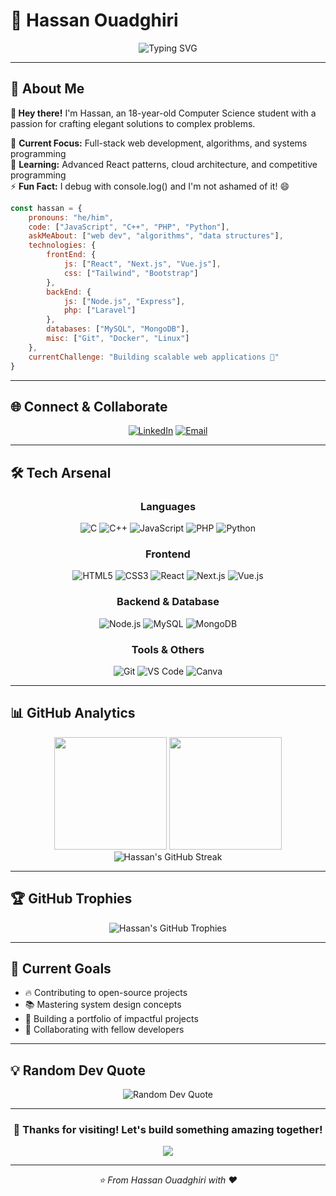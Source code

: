 # 🚀 Hassan Ouadghiri

<div align="center">
  <img src="https://readme-typing-svg.herokuapp.com?font=Fira+Code&size=22&duration=3000&pause=1000&color=00D9FF&center=true&vCenter=true&width=600&lines=Computer+Science+Student+%F0%9F%8E%93;Full-Stack+Developer+%F0%9F%92%BB;Problem+Solver+%F0%9F%A7%A9;Always+Learning+%F0%9F%8C%B1" alt="Typing SVG" />
</div>

---

## 💫 About Me

**👋 Hey there!** I'm Hassan, an 18-year-old Computer Science student with a passion for crafting elegant solutions to complex problems. 

🎯 **Current Focus:** Full-stack web development, algorithms, and systems programming  
🌱 **Learning:** Advanced React patterns, cloud architecture, and competitive programming  
⚡ **Fun Fact:** I debug with console.log() and I'm not ashamed of it! 😄

```javascript
const hassan = {
    pronouns: "he/him",
    code: ["JavaScript", "C++", "PHP", "Python"],
    askMeAbout: ["web dev", "algorithms", "data structures"],
    technologies: {
        frontEnd: {
            js: ["React", "Next.js", "Vue.js"],
            css: ["Tailwind", "Bootstrap"]
        },
        backEnd: {
            js: ["Node.js", "Express"],
            php: ["Laravel"]
        },
        databases: ["MySQL", "MongoDB"],
        misc: ["Git", "Docker", "Linux"]
    },
    currentChallenge: "Building scalable web applications 🚀"
}
```

---

## 🌐 Connect & Collaborate

<div align="center">
  
[![LinkedIn](https://img.shields.io/badge/LinkedIn-0077B5?style=for-the-badge&logo=linkedin&logoColor=white)](https://www.linkedin.com/in/hassan-ouadghiri-b59b08252/)
[![Email](https://img.shields.io/badge/Email-D14836?style=for-the-badge&logo=gmail&logoColor=white)](mailto:ouadhassan1@gmail.com)

</div>

---

## 🛠️ Tech Arsenal

<div align="center">

### Languages
![C](https://img.shields.io/badge/C-00599C?style=for-the-badge&logo=c&logoColor=white)
![C++](https://img.shields.io/badge/C++-00599C?style=for-the-badge&logo=c%2B%2B&logoColor=white)
![JavaScript](https://img.shields.io/badge/JavaScript-F7DF1E?style=for-the-badge&logo=javascript&logoColor=black)
![PHP](https://img.shields.io/badge/PHP-777BB4?style=for-the-badge&logo=php&logoColor=white)
![Python](https://img.shields.io/badge/Python-3776AB?style=for-the-badge&logo=python&logoColor=white)

### Frontend
![HTML5](https://img.shields.io/badge/HTML5-E34F26?style=for-the-badge&logo=html5&logoColor=white)
![CSS3](https://img.shields.io/badge/CSS3-1572B6?style=for-the-badge&logo=css3&logoColor=white)
![React](https://img.shields.io/badge/React-20232A?style=for-the-badge&logo=react&logoColor=61DAFB)
![Next.js](https://img.shields.io/badge/Next.js-000000?style=for-the-badge&logo=next.js&logoColor=white)
![Vue.js](https://img.shields.io/badge/Vue.js-35495E?style=for-the-badge&logo=vue.js&logoColor=4FC08D)

### Backend & Database
![Node.js](https://img.shields.io/badge/Node.js-43853D?style=for-the-badge&logo=node.js&logoColor=white)
![MySQL](https://img.shields.io/badge/MySQL-4479A1?style=for-the-badge&logo=mysql&logoColor=white)
![MongoDB](https://img.shields.io/badge/MongoDB-4EA94B?style=for-the-badge&logo=mongodb&logoColor=white)

### Tools & Others
![Git](https://img.shields.io/badge/Git-F05032?style=for-the-badge&logo=git&logoColor=white)
![VS Code](https://img.shields.io/badge/VS%20Code-007ACC?style=for-the-badge&logo=visual-studio-code&logoColor=white)
![Canva](https://img.shields.io/badge/Canva-00C4CC?style=for-the-badge&logo=canva&logoColor=white)

</div>

---

## 📊 GitHub Analytics

<div align="center">
  <img height="180em" src="https://github-readme-stats.vercel.app/api?username=HassanOuadghiri&show_icons=true&theme=tokyonight&include_all_commits=true&count_private=true"/>
  <img height="180em" src="https://github-readme-stats.vercel.app/api/top-langs/?username=HassanOuadghiri&layout=compact&langs_count=8&theme=tokyonight"/>
</div>

<div align="center">
  <img src="https://github-readme-streak-stats.herokuapp.com/?user=HassanOuadghiri&theme=tokyonight" alt="Hassan's GitHub Streak"/>
</div>

---

## 🏆 GitHub Trophies

<div align="center">
  <img src="https://github-profile-trophy.vercel.app/?username=HassanOuadghiri&theme=onedark&no-frame=true&row=1&column=7" alt="Hassan's GitHub Trophies"/>
</div>

---

## 🎯 Current Goals

- 🔥 Contributing to open-source projects
- 📚 Mastering system design concepts
- 🌟 Building a portfolio of impactful projects
- 🤝 Collaborating with fellow developers

---

## 💡 Random Dev Quote

<div align="center">
  <img src="https://quotes-github-readme.vercel.app/api?type=horizontal&theme=tokyonight" alt="Random Dev Quote"/>
</div>

---

<div align="center">
  
### 🌟 Thanks for visiting! Let's build something amazing together! 

[![](https://visitcount.itsvg.in/api?id=HassanOuadghiri&icon=2&color=6)](https://visitcount.itsvg.in)

</div>

---

<div align="center">
  <i>⭐️ From Hassan Ouadghiri with ❤️</i>
</div>
